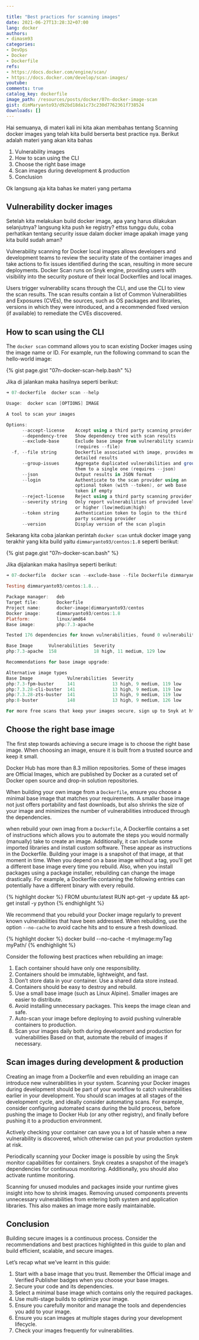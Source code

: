 ```yaml
---

title: "Best practices for scanning images"
date: 2021-06-27T13:28:32+07:00
lang: docker
authors:
- dimasm93
categories:
- DevOps
- Docker
- Dockerfile
refs: 
- https://docs.docker.com/engine/scan/
- https://docs.docker.com/develop/scan-images/
youtube: 
comments: true
catalog_key: dockerfile
image_path: /resources/posts/docker/07n-docker-image-scan
gist: dimMaryanto93/d92bd18da1c73c230d7762361f738524
downloads: []
---
```


Hai semuanya, di materi kali ini kita akan membahas tentang Scanning docker images yang telah kita build berserta best practice nya. Berikut adalah materi yang akan kita bahas

1. Vulnerability images
2. How to scan using the CLI
3. Choose the right base image
4. Scan images during development & production
5. Conclusion

Ok langsung aja kita bahas ke materi yang pertama

<!--more-->

## Vulnerability docker images

Setelah kita melakukan build docker image, apa yang harus dilakukan selanjutnya? langsung kita push ke registry? ettss tunggu dulu, coba perhatikan tentang security issue dalam docker image apakah image yang kita build sudah aman? 

Vulnerability scanning for Docker local images allows developers and development teams to review the security state of the container images and take actions to fix issues identified during the scan, resulting in more secure deployments. 
Docker Scan runs on Snyk engine, providing users with visibility into the security posture of their local Dockerfiles and local images.

Users trigger vulnerability scans through the CLI, and use the CLI to view the scan results. 
The scan results contain a list of Common Vulnerabilities and Exposures (CVEs), the sources, such as OS packages and libraries, versions in which they were introduced, and a recommended fixed version (if available) to remediate the CVEs discovered.

## How to scan using the CLI

The `docker scan` command allows you to scan existing Docker images using the image name or ID. For example, run the following command to scan the hello-world image:

{% gist page.gist "07n-docker-scan-help.bash" %}

Jika di jalankan maka hasilnya seperti berikut:

```powershell
➜ 07-dockerfile  docker scan --help

Usage:  docker scan [OPTIONS] IMAGE

A tool to scan your images

Options:
      --accept-license    Accept using a third party scanning provider
      --dependency-tree   Show dependency tree with scan results
      --exclude-base      Exclude base image from vulnerability scanning
                          (requires --file)
  -f, --file string       Dockerfile associated with image, provides more
                          detailed results
      --group-issues      Aggregate duplicated vulnerabilities and group
                          them to a single one (requires --json)
      --json              Output results in JSON format
      --login             Authenticate to the scan provider using an
                          optional token (with --token), or web base
                          token if empty
      --reject-license    Reject using a third party scanning provider
      --severity string   Only report vulnerabilities of provided level
                          or higher (low|medium|high)
      --token string      Authentication token to login to the third
                          party scanning provider
      --version           Display version of the scan plugin
```

Sekarang kita coba jalankan perintah `docker scan` untuk docker image yang terakhir yang kita build yaitu `dimmaryanto93/centos:1.8` seperti berikut:

{% gist page.gist "07n-docker-scan.bash" %}

Jika dijalankan maka hasilnya seperti berikut:

```powershell
➜ 07-dockerfile  docker scan --exclude-base --file Dockerfile dimmaryanto93/centos:1.8

Testing dimmaryanto93/centos:1.8...

Package manager:   deb
Target file:       Dockerfile
Project name:      docker-image|dimmaryanto93/centos
Docker image:      dimmaryanto93/centos:1.8
Platform:          linux/amd64
Base image:        php:7.3-apache

Tested 176 dependencies for known vulnerabilities, found 0 vulnerabilities.

Base Image      Vulnerabilities  Severity
php:7.3-apache  158              18 high, 11 medium, 129 low

Recommendations for base image upgrade:

Alternative image types
Base Image             Vulnerabilities  Severity
php:7.3-fpm-buster     141              13 high, 9 medium, 119 low
php:7.3.28-cli-buster  141              13 high, 9 medium, 119 low
php:7.3.28-zts-buster  141              13 high, 9 medium, 119 low
php:8-buster           148              13 high, 9 medium, 126 low

For more free scans that keep your images secure, sign up to Snyk at https://dockr.ly/3ePqVcp
```

## Choose the right base image

The first step towards achieving a secure image is to choose the right base image. When choosing an image, ensure it is built from a trusted source and keep it small. 

Docker Hub has more than 8.3 million repositories. Some of these images are Official Images, which are published by Docker as a curated set of Docker open source and drop-in solution repositories. 

When building your own image from a `Dockerfile`, ensure you choose a minimal base image that matches your requirements. A smaller base image not just offers portability and fast downloads, but also shrinks the size of your image and minimizes the number of vulnerabilities introduced through the dependencies.

when rebuild your own imag from a `Dockerfile`, A Dockerfile contains a set of instructions which allows you to automate the steps you would normally (manually) take to create an image. Additionally, it can include some imported libraries and install custom software. These appear as instructions in the Dockerfile. Building your image is a snapshot of that image, at that moment in time. When you depend on a base image without a tag, you’ll get a different base image every time you rebuild. Also, when you install packages using a package installer, rebuilding can change the image drastically. For example, a Dockerfile containing the following entries can potentially have a different binary with every rebuild.

{% highlight docker %}
FROM ubuntu:latest
RUN apt-get -y update && apt-get install -y python
{% endhighlight %}

We recommend that you rebuild your Docker image regularly to prevent known vulnerabilities that have been addressed. When rebuilding, use the option `--no-cache` to avoid cache hits and to ensure a fresh download.

{% highlight docker %}
docker build --no-cache -t myImage:myTag myPath/
{% endhighlight %}

Consider the following best practices when rebuilding an image:

1. Each container should have only one responsibility.
2. Containers should be immutable, lightweight, and fast.
3. Don’t store data in your container. Use a shared data store instead.
4. Containers should be easy to destroy and rebuild.
5. Use a small base image (such as Linux Alpine). Smaller images are easier to distribute.
6. Avoid installing unnecessary packages. This keeps the image clean and safe.
7. Auto-scan your image before deploying to avoid pushing vulnerable containers to production.
8. Scan your images daily both during development and production for vulnerabilities Based on that, automate the rebuild of images if necessary.

## Scan images during development & production

Creating an image from a Dockerfile and even rebuilding an image can introduce new vulnerabilities in your system. 
Scanning your Docker images during development should be part of your workflow to catch vulnerabilities earlier in your development. 
You should scan images at all stages of the development cycle, and ideally consider automating scans. For example, consider configuring automated scans during the build process, before pushing the image to Docker Hub (or any other registry), and finally before pushing it to a production environment.

Actively checking your container can save you a lot of hassle when a new vulnerability is discovered, which otherwise can put your production system at risk.

Periodically scanning your Docker image is possible by using the Snyk monitor capabilities for containers. Snyk creates a snapshot of the image’s dependencies for continuous monitoring. Additionally, you should also activate runtime monitoring. 

Scanning for unused modules and packages inside your runtime gives insight into how to shrink images. Removing unused components prevents unnecessary vulnerabilities from entering both system and application libraries. This also makes an image more easily maintainable.

## Conclusion

Building secure images is a continuous process. Consider the recommendations and best practices highlighted in this guide to plan and build efficient, scalable, and secure images.

Let’s recap what we’ve learnt in this guide:

1. Start with a base image that you trust. Remember the Official image and Verified Publisher badges when you choose your base images.
2. Secure your code and its dependencies.
3. Select a minimal base image which contains only the required packages.
4. Use multi-stage builds to optimize your image.
5. Ensure you carefully monitor and manage the tools and dependencies you add to your image.
6. Ensure you scan images at multiple stages during your development lifecycle.
7. Check your images frequently for vulnerabilities.